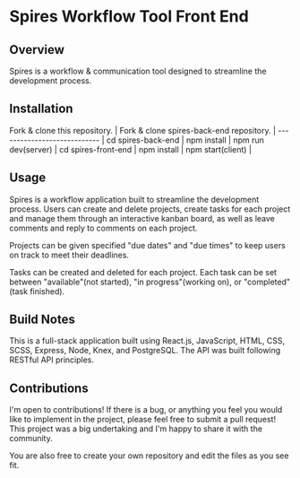 # Spires Workflow Tool Front End

## Overview
Spires is a workflow & communication tool designed to streamline the development process.

## Installation
Fork & clone this repository.            |
Fork & clone spires-back-end repository. |
----------------------------             |
cd spires-back-end                       |
npm install                              |
npm run dev(server)                      |
cd spires-front-end                      |
npm install                              |
npm start(client)                        |

## Usage
Spires is a workflow application built to streamline the development process. Users can create and delete projects,
create tasks for each project and manage them through an interactive kanban board, as well as leave comments and reply to comments
on each project.

Projects can be given specified "due dates" and "due times" to keep users on track to meet their deadlines.

Tasks can be created and deleted for each project. Each task can be set between "available"(not started), "in progress"(working on),
or "completed"(task finished).

## Build Notes
This is a full-stack application built using React.js, JavaScript, HTML, CSS, SCSS, Express, Node, Knex, and PostgreSQL. The API was built following RESTful API principles. 

## Contributions

I'm open to contributions! If there is a bug, or anything you feel you would like to implement in the project, please feel free to
submit a pull request! This project was a big undertaking and I'm happy to share it with the community.

You are also free to create your own repository and edit the files as you see fit.